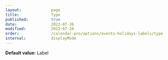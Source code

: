 ```yaml
---
layout:             page
title:              Type
published:          true
date:               2022-07-26
modified:           2022-07-26
order:              /calendar-pro/options/events-holidays-labels/type
internal:           displayMode
---
```

**Default value:** Label
